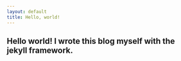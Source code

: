 ```yaml
---
layout: default
title: Hello, world!
---
```


## Hello world! I wrote this blog myself with the jekyll framework.